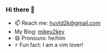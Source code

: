 ### Hi there 👋

- 📫 Reach me: huytd2k@gmail.com
- My Blog: [mikey2key](https://mikey2key.vercel.app/)
- 😄 Pronouns: he/him
- ⚡ Fun fact: I am a vim lover!

